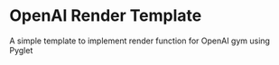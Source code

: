 # OpenAI Render Template
A simple template to implement render function for OpenAI gym using Pyglet
  